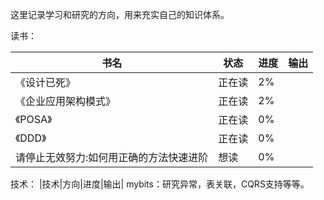 这里记录学习和研究的方向，用来充实自己的知识体系。

读书：

|书名|状态|进度|输出|
|---|---|---|---|
|《设计已死》| 正在读|2%||
|《企业应用架构模式》|正在读|2%||
|《POSA》|正在读|0%||
|《DDD》|正在读|0%||
|请停止无效努力:如何用正确的方法快速进阶|想读|0%||

技术：
|技术|方向|进度|输出|
mybits：研究异常，表关联，CQRS支持等等。
